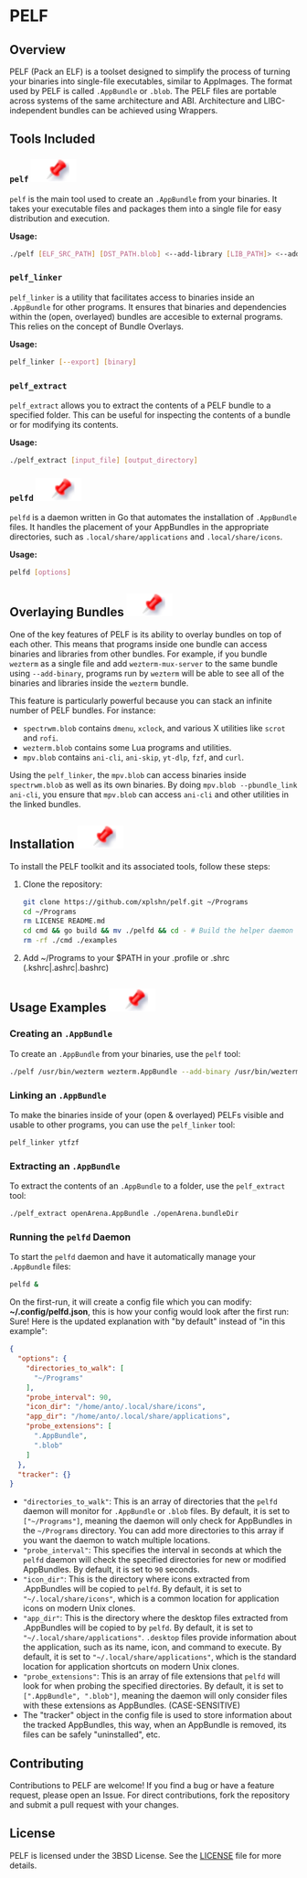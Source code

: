 # PELF

## Overview

PELF (Pack an ELF) is a toolset designed to simplify the process of turning your binaries into single-file executables, similar to AppImages. The format used by PELF is called `.AppBundle` or `.blob`. The PELF files are portable across systems of the same architecture and ABI. Architecture and LIBC-independent bundles can be achieved using Wrappers.

## Tools Included

### `pelf` ![pin](assets/pin.svg)
`pelf` is the main tool used to create an `.AppBundle` from your binaries. It takes your executable files and packages them into a single file for easy distribution and execution.

**Usage:**
```sh
./pelf [ELF_SRC_PATH] [DST_PATH.blob] <--add-library [LIB_PATH]> <--add-binary [BIN_PATH]> <--add-metadata [icon128x128.xpm|icon128x128.png|icon.svg|app.desktop]> <--add-arbitrary [DIR|FILE]>
```

### `pelf_linker`
`pelf_linker` is a utility that facilitates access to binaries inside an `.AppBundle` for other programs. It ensures that binaries and dependencies within the (open, overlayed) bundles are accesible to external programs. This relies on the concept of Bundle Overlays.

**Usage:**
```sh
pelf_linker [--export] [binary]
```

### `pelf_extract`
`pelf_extract` allows you to extract the contents of a PELF bundle to a specified folder. This can be useful for inspecting the contents of a bundle or for modifying its contents.

**Usage:**
```sh
./pelf_extract [input_file] [output_directory]
```

### `pelfd` ![pin](assets/pin.svg)
`pelfd` is a daemon written in Go that automates the installation of `.AppBundle` files. It handles the placement of your AppBundles in the appropriate directories, such as `.local/share/applications` and `.local/share/icons`.

**Usage:**
```sh
pelfd [options]
```

## Overlaying Bundles ![pin](assets/pin.svg)

One of the key features of PELF is its ability to overlay bundles on top of each other. This means that programs inside one bundle can access binaries and libraries from other bundles. For example, if you bundle `wezterm` as a single file and add `wezterm-mux-server` to the same bundle using `--add-binary`, programs run by `wezterm` will be able to see all of the binaries and libraries inside the `wezterm` bundle.

This feature is particularly powerful because you can stack an infinite number of PELF bundles. For instance:

- `spectrwm.blob` contains `dmenu`, `xclock`, and various X utilities like `scrot` and `rofi`.
- `wezterm.blob` contains some Lua programs and utilities.
- `mpv.blob` contains `ani-cli`, `ani-skip`, `yt-dlp`, `fzf`, and `curl`.

Using the `pelf_linker`, the `mpv.blob` can access binaries inside `spectrwm.blob` as well as its own binaries. By doing `mpv.blob --pbundle_link ani-cli`, you ensure that `mpv.blob` can access `ani-cli` and other utilities in the linked bundles.

## Installation ![pin](assets/pin.svg)

To install the PELF toolkit and its associated tools, follow these steps:

1. Clone the repository:
    ```sh
    git clone https://github.com/xplshn/pelf.git ~/Programs
    cd ~/Programs
    rm LICENSE README.md
    cd cmd && go build && mv ./pelfd && cd - # Build the helper daemon
    rm -rf ./cmd ./examples
    ```
2. Add ~/Programs to your $PATH in your .profile or .shrc (.kshrc|.ashrc|.bashrc)

## Usage Examples ![pin](assets/pin.svg)
### Creating an `.AppBundle`
To create an `.AppBundle` from your binaries, use the `pelf` tool:
```sh
./pelf /usr/bin/wezterm wezterm.AppBundle --add-binary /usr/bin/wezterm-mux-server --add-metadata /usr/share/applications/wezterm.desktop --add-metadata ./wezterm128x128.png --add-metadata ./wezterm128x128.svg --add-metadata ./wezterm128x128.xpm
```

### Linking an `.AppBundle`
To make the binaries inside of your (open & overlayed) PELFs visible and usable to other programs, you can use the `pelf_linker` tool:
```sh
pelf_linker ytfzf
```

### Extracting an `.AppBundle`
To extract the contents of an `.AppBundle` to a folder, use the `pelf_extract` tool:
```sh
./pelf_extract openArena.AppBundle ./openArena.bundleDir
```

### Running the `pelfd` Daemon
To start the `pelfd` daemon and have it automatically manage your `.AppBundle` files:
```sh
pelfd &
```
On the first-run, it will create a config file which you can modify:
**~/.config/pelfd.json**, this is how your config would look after the first run:
Sure! Here is the updated explanation with "by default" instead of "in this example":

```json
{
  "options": {
    "directories_to_walk": [
      "~/Programs"
    ],
    "probe_interval": 90,
    "icon_dir": "/home/anto/.local/share/icons",
    "app_dir": "/home/anto/.local/share/applications",
    "probe_extensions": [
      ".AppBundle",
      ".blob"
    ]
  },
  "tracker": {}
}
```
- `"directories_to_walk"`: This is an array of directories that the `pelfd` daemon will monitor for `.AppBundle` or `.blob` files. By default, it is set to `["~/Programs"]`, meaning the daemon will only check for AppBundles in the `~/Programs` directory. You can add more directories to this array if you want the daemon to watch multiple locations.
- `"probe_interval"`: This specifies the interval in seconds at which the `pelfd` daemon will check the specified directories for new or modified AppBundles. By default, it is set to `90` seconds.
- `"icon_dir"`: This is the directory where icons extracted from .AppBundles will be copied to `pelfd`. By default, it is set to `"~/.local/share/icons"`, which is a common location for application icons on modern Unix clones.
- `"app_dir"`: This is the directory where the desktop files extracted from .AppBundles will be copied to by `pelfd`. By default, it is set to `"~/.local/share/applications"`. `.desktop` files provide information about the application, such as its name, icon, and command to execute. By default, it is set to `"~/.local/share/applications"`, which is the standard location for application shortcuts on modern Unix clones.
- `"probe_extensions"`: This is an array of file extensions that `pelfd` will look for when probing the specified directories. By default, it is set to `[".AppBundle", ".blob"]`, meaning the daemon will only consider files with these extensions as AppBundles. (CASE-SENSITIVE)
- The "tracker" object in the config file is used to store information about the tracked AppBundles, this way, when an AppBundle is removed, its files can be safely "uninstalled", etc.

## Contributing
Contributions to PELF are welcome! If you find a bug or have a feature request, please open an Issue. For direct contributions, fork the repository and submit a pull request with your changes.

## License
PELF is licensed under the 3BSD License. See the [LICENSE](LICENSE) file for more details.
